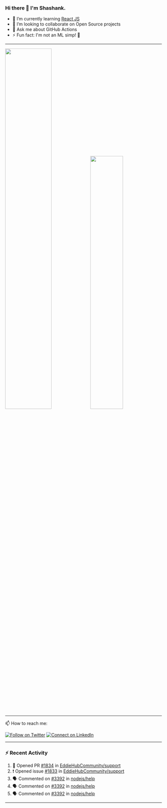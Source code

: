 ### Hi there 👋 I'm Shashank. 
- 🌱 I’m currently learning [React JS](https://github.com/reactjs/reactjs.org)
- 👯 I’m looking to collaborate on Open Source projects
- 💬 Ask me about GitHub Actions
- ⚡ Fun fact: I'm not an ML simp! 🙂

<!--
**shashank-001/shashank-001** is a ✨ _special_ ✨ repository because its `README.md` (this file) appears on GitHub profile.-->

---
<img src="https://github-readme-stats-plum-eta.vercel.app/api?username=Shashank-001&show_icons=true&theme=tokyonight" width="54.4%"><img src="https://github-readme-stats.vercel.app/api/top-langs/?username=Shashank-001&layout=compact&theme=tokyonight" width="45.6%">

---
📫 How to reach me:

[![Follow on Twitter](https://img.shields.io/badge/--twitter?label=Twitter&logo=Twitter&style=social)](https://twitter.com/devshashank001) [![Connect on LinkedIn](https://img.shields.io/badge/--linkedin?label=LinkedIn&logo=LinkedIn&style=social)](https://www.linkedin.com/in/shashank-shekhar-code)

---

### :zap: Recent Activity

<!--START_SECTION:activity-->
1. 💪 Opened PR [#1834](https://github.com/EddieHubCommunity/support/pull/1834) in [EddieHubCommunity/support](https://github.com/EddieHubCommunity/support)
2. ❗️ Opened issue [#1833](https://github.com/EddieHubCommunity/support/issues/1833) in [EddieHubCommunity/support](https://github.com/EddieHubCommunity/support)
3. 🗣 Commented on [#3392](https://github.com/nodejs/help/issues/3392) in [nodejs/help](https://github.com/nodejs/help)
4. 🗣 Commented on [#3392](https://github.com/nodejs/help/issues/3392) in [nodejs/help](https://github.com/nodejs/help)
5. 🗣 Commented on [#3392](https://github.com/nodejs/help/issues/3392) in [nodejs/help](https://github.com/nodejs/help)
<!--END_SECTION:activity-->

---




